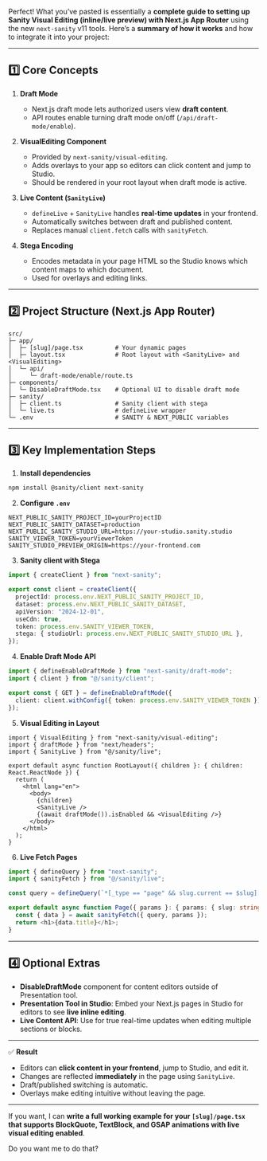 Perfect! What you’ve pasted is essentially a **complete guide to setting up Sanity Visual Editing (inline/live preview) with Next.js App Router** using the new `next-sanity` v11 tools. Here’s a **summary of how it works** and how to integrate it into your project:

---

## 1️⃣ Core Concepts

1. **Draft Mode**

   * Next.js draft mode lets authorized users view **draft content**.
   * API routes enable turning draft mode on/off (`/api/draft-mode/enable`).

2. **VisualEditing Component**

   * Provided by `next-sanity/visual-editing`.
   * Adds overlays to your app so editors can click content and jump to Studio.
   * Should be rendered in your root layout when draft mode is active.

3. **Live Content (`SanityLive`)**

   * `defineLive` + `SanityLive` handles **real-time updates** in your frontend.
   * Automatically switches between draft and published content.
   * Replaces manual `client.fetch` calls with `sanityFetch`.

4. **Stega Encoding**

   * Encodes metadata in your page HTML so the Studio knows which content maps to which document.
   * Used for overlays and editing links.

---

## 2️⃣ Project Structure (Next.js App Router)

```
src/
├─ app/
│  ├─ [slug]/page.tsx         # Your dynamic pages
│  ├─ layout.tsx              # Root layout with <SanityLive> and <VisualEditing>
│  └─ api/
│     └─ draft-mode/enable/route.ts
├─ components/
│  └─ DisableDraftMode.tsx    # Optional UI to disable draft mode
├─ sanity/
│  ├─ client.ts               # Sanity client with stega
│  └─ live.ts                 # defineLive wrapper
└─ .env                       # SANITY & NEXT_PUBLIC variables
```

---

## 3️⃣ Key Implementation Steps

1. **Install dependencies**

```bash
npm install @sanity/client next-sanity
```

2. **Configure `.env`**

```env
NEXT_PUBLIC_SANITY_PROJECT_ID=yourProjectID
NEXT_PUBLIC_SANITY_DATASET=production
NEXT_PUBLIC_SANITY_STUDIO_URL=https://your-studio.sanity.studio
SANITY_VIEWER_TOKEN=yourViewerToken
SANITY_STUDIO_PREVIEW_ORIGIN=https://your-frontend.com
```

3. **Sanity client with Stega**

```ts
import { createClient } from "next-sanity";

export const client = createClient({
  projectId: process.env.NEXT_PUBLIC_SANITY_PROJECT_ID,
  dataset: process.env.NEXT_PUBLIC_SANITY_DATASET,
  apiVersion: "2024-12-01",
  useCdn: true,
  token: process.env.SANITY_VIEWER_TOKEN,
  stega: { studioUrl: process.env.NEXT_PUBLIC_SANITY_STUDIO_URL },
});
```

4. **Enable Draft Mode API**

```ts
import { defineEnableDraftMode } from "next-sanity/draft-mode";
import { client } from "@/sanity/client";

export const { GET } = defineEnableDraftMode({
  client: client.withConfig({ token: process.env.SANITY_VIEWER_TOKEN }),
});
```

5. **Visual Editing in Layout**

```tsx
import { VisualEditing } from "next-sanity/visual-editing";
import { draftMode } from "next/headers";
import { SanityLive } from "@/sanity/live";

export default async function RootLayout({ children }: { children: React.ReactNode }) {
  return (
    <html lang="en">
      <body>
        {children}
        <SanityLive />
        {(await draftMode()).isEnabled && <VisualEditing />}
      </body>
    </html>
  );
}
```

6. **Live Fetch Pages**

```ts
import { defineQuery } from "next-sanity";
import { sanityFetch } from "@/sanity/live";

const query = defineQuery(`*[_type == "page" && slug.current == $slug][0]{title}`);

export default async function Page({ params }: { params: { slug: string } }) {
  const { data } = await sanityFetch({ query, params });
  return <h1>{data.title}</h1>;
}
```

---

## 4️⃣ Optional Extras

* **DisableDraftMode** component for content editors outside of Presentation tool.
* **Presentation Tool in Studio**: Embed your Next.js pages in Studio for editors to see **live inline editing**.
* **Live Content API**: Use for true real-time updates when editing multiple sections or blocks.

---

✅ **Result**

* Editors can **click content in your frontend**, jump to Studio, and edit it.
* Changes are reflected **immediately** in the page using `SanityLive`.
* Draft/published switching is automatic.
* Overlays make editing intuitive without leaving the page.

---

If you want, I can **write a full working example for your `[slug]/page.tsx` that supports BlockQuote, TextBlock, and GSAP animations with live visual editing enabled**.

Do you want me to do that?
